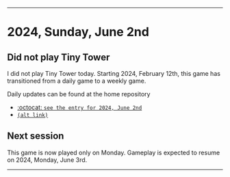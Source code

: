 
***

# 2024, Sunday, June 2nd

## Did not play Tiny Tower

<!-- TODO: For each weekly entry, make sure the date is correct. The day of the week should be modified in 4 places !-->

I did not play Tiny Tower today. Starting 2024, February 12th, this game has transitioned from a daily game to a weekly game.

Daily updates can be found at the home repository

- [:octocat: `see the entry for 2024, June 2nd`](https://github.com/seanpm2001/SeansLifeArchive_Images_TinyTower/tree/master/tiny%20tower/2024/06_June/02/) 
- [`(alt link)`](/tiny%20tower/2024/06_June/02/)

## Next session

This game is now played only on Monday. Gameplay is expected to resume on 2024, Monday, June 3rd.

***
